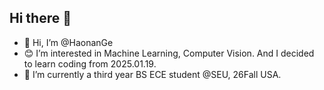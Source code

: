 ## Hi there 👋
- :santa: Hi, I’m @HaonanGe
- :blush: I’m interested in Machine Learning, Computer Vision.  And I decided to learn coding from 2025.01.19.
- 🌱 I’m currently a third year BS ECE student @SEU, 26Fall USA.

<!--
**Johnny040216/Johnny040216** is a ✨ _special_ ✨ repository because its `README.md` (this file) appears on your GitHub profile.

Here are some ideas to get you started:

- 🔭 I’m currently working on ...
- 🌱 I’m currently learning ...
- 👯 I’m looking to collaborate on ...
- 🤔 I’m looking for help with ...
- 💬 Ask me about ...
- 📫 How to reach me: ...
- 😄 Pronouns: ...
- ⚡ Fun fact: ...
-->
